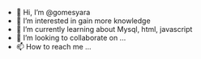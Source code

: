 - 👋 Hi, I’m @gomesyara
- 👀 I’m interested in gain more knowledge
- 🌱 I’m currently learning about Mysql, html, javascript
- 💞️ I’m looking to collaborate on ...
- 📫 How to reach me ...

<!---
gomesyara/gomesyara is a ✨ special ✨ repository because its `README.md` (this file) appears on your GitHub profile.
You can click the Preview link to take a look at your changes.
--->
